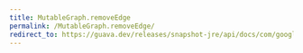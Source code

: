 ```yaml
---
title: MutableGraph.removeEdge
permalink: /MutableGraph.removeEdge/
redirect_to: https://guava.dev/releases/snapshot-jre/api/docs/com/google/common/graph/MutableGraph.html#removeEdge-N-N-
---
```

